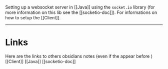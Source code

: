 Setting up a websocket server in [[Java]] using the `socket.io` library (for more information on this lib see the [[socketio-doc]]). For informations on how to setup the [[Client]].

---
# Links
Here are the links to others obsidians notes (even if the appear before )
[[Client]] [[Java]] [[socketio-doc]]
